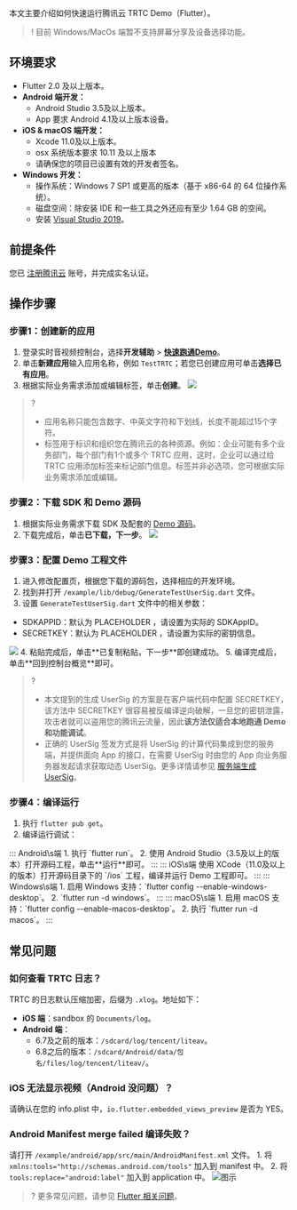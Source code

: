 本文主要介绍如何快速运行腾讯云 TRTC Demo（Flutter）。

>! 目前 Windows/MacOs 端暂不支持屏幕分享及设备选择功能。

## 环境要求
- Flutter 2.0 及以上版本。
- **Android 端开发：**
  - Android Studio 3.5及以上版本。
  - App 要求 Android 4.1及以上版本设备。
- **iOS & macOS 端开发：**
  - Xcode 11.0及以上版本。
  - osx 系统版本要求 10.11 及以上版本
  - 请确保您的项目已设置有效的开发者签名。
- **Windows 开发：**
    - 操作系统：Windows 7 SP1 或更高的版本（基于 x86-64 的 64 位操作系统）。
    - 磁盘空间：除安装 IDE 和一些工具之外还应有至少 1.64 GB 的空间。
    - 安装 [Visual Studio 2019](https://visualstudio.microsoft.com/zh-hans/downloads/)。

## 前提条件
您已 [注册腾讯云](https://cloud.tencent.com) 账号，并完成实名认证。

## 操作步骤
[](id:step1)
### 步骤1：创建新的应用
1. 登录实时音视频控制台，选择**开发辅助** > [**快速跑通Demo**](https://console.cloud.tencent.com/trtc/quickstart)。
2. 单击**新建应用**输入应用名称，例如 `TestTRTC`；若您已创建应用可单击**选择已有应用**。
3. 根据实际业务需求添加或编辑标签，单击**创建**。
![](https://main.qcloudimg.com/raw/f04d288ed091c98a5e8056eb86fb49e8.png)
>?
>- 应用名称只能包含数字、中英文字符和下划线，长度不能超过15个字符。
>- 标签用于标识和组织您在腾讯云的各种资源。例如：企业可能有多个业务部门，每个部门有1个或多个 TRTC 应用，这时，企业可以通过给 TRTC 应用添加标签来标记部门信息。标签并非必选项，您可根据实际业务需求添加或编辑。

[](id:step2)
### 步骤2：下载 SDK 和 Demo 源码
1. 根据实际业务需求下载 SDK 及配套的 [Demo 源码](https://github.com/tencentyun/TRTCFlutterScenesDemo)。
2. 下载完成后，单击**已下载，下一步**。
![](https://main.qcloudimg.com/raw/a4f5a2ac1f49d67b4c6968d8b22cdeb0.png)


[](id:step3)
### 步骤3：配置 Demo 工程文件
1. 进入修改配置页，根据您下载的源码包，选择相应的开发环境。
2. 找到并打开 `/example/lib/debug/GenerateTestUserSig.dart` 文件。
3. 设置 `GenerateTestUserSig.dart` 文件中的相关参数：
<ul><li/>SDKAPPID：默认为 PLACEHOLDER ，请设置为实际的 SDKAppID。
	<li/>SECRETKEY：默认为 PLACEHOLDER ，请设置为实际的密钥信息。</ul>
	<img src="https://main.qcloudimg.com/raw/fba60aa9a44a94455fe31b809433cfa4.png"/>
4. 粘贴完成后，单击**已复制粘贴，下一步**即创建成功。
5. 编译完成后，单击**回到控制台概览**即可。

>?
>- 本文提到的生成 UserSig 的方案是在客户端代码中配置 SECRETKEY，该方法中 SECRETKEY 很容易被反编译逆向破解，一旦您的密钥泄露，攻击者就可以盗用您的腾讯云流量，因此**该方法仅适合本地跑通 Demo 和功能调试**。
>- 正确的 UserSig 签发方式是将 UserSig 的计算代码集成到您的服务端，并提供面向 App 的接口，在需要 UserSig 时由您的 App 向业务服务器发起请求获取动态 UserSig。更多详情请参见 [服务端生成 UserSig](https://cloud.tencent.com/document/product/647/17275#Server)。

[](id:step4)
### 步骤4：编译运行
1. 执行 `flutter pub get`。
2. 编译运行调试：
<dx-tabs>
:::  Android\s端
1. 执行 `flutter run`。
2. 使用 Android Studio（3.5及以上的版本）打开源码工程，单击**运行**即可。
:::
::: iOS\s端
使用 XCode（11.0及以上的版本）打开源码目录下的 `/ios` 工程，编译并运行 Demo 工程即可。
:::
::: Windows\s端
1. 启用 Windows 支持：`flutter config --enable-windows-desktop`。
2. `flutter run -d windows`。
:::
::: macOS\s端
1. 启用 macOS 支持：`flutter config --enable-macos-desktop`。
2. 执行 `flutter run -d macos`。
:::
</dx-tabs>

## 常见问题
### 如何查看 TRTC 日志？
TRTC 的日志默认压缩加密，后缀为 `.xlog`。地址如下：
- **iOS 端**：sandbox 的 `Documents/log`。
- **Android 端**：
	- 6.7及之前的版本：`/sdcard/log/tencent/liteav`。
	- 6.8之后的版本：`/sdcard/Android/data/包名/files/log/tencent/liteav/`。

### iOS 无法显示视频（Android 没问题）？
请确认在您的 info.plist 中，`io.flutter.embedded_views_preview` 是否为 YES。 

### Android Manifest merge failed 编译失败？
请打开 `/example/android/app/src/main/AndroidManifest.xml` 文件。
    1. 将 `xmlns:tools="http://schemas.android.com/tools"` 加入到 manifest 中。
    2. 将 `tools:replace="android:label"` 加入到 application 中。
![图示](https://main.qcloudimg.com/raw/7a37917112831488423c1744f370c883.png)

>? 更多常见问题，请参见 [Flutter 相关问题](https://cloud.tencent.com/document/product/647/51623)。

